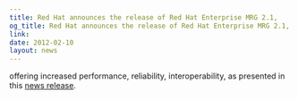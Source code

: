 ```yaml
---
title: Red Hat announces the release of Red Hat Enterprise MRG 2.1,
og_title: Red Hat announces the release of Red Hat Enterprise MRG 2.1,
link: 
date: 2012-02-10
layout: news
---
```


offering increased performance, reliability, interoperability, as presented in this <a href="http://www.redhat.com/about/news/press-archive/2012/1/Red-Hat-Updates-Messaging-Realtime-and-Grid-Platform">news release</a>. 
